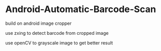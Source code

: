 # Android-Automatic-Barcode-Scan

build on android image cropper 

use zxing to detect barcode from cropped image

use openCV to grayscale image to get better result
